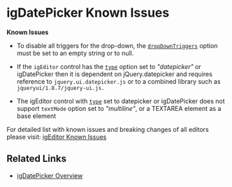 ﻿<!--
|metadata|
{
    "fileName": "igdatepicker-known-issues",
    "controlName": "igDatePicker",
    "tags": ["Known Issues"]
}
|metadata|
-->

# igDatePicker Known Issues

**Known Issues**

-   To disable all triggers for the drop-down, the [`dropDownTriggers`](%%jQueryApiUrl%%/ui.igDatePicker#options:dropDownTriggers) option must be set to an empty string or to null.

-   If the `igEditor` control has the [`type`](%%jQueryApiUrl%%/ui.igDatePicker#options:type) option set to *"datepicker"* or igDatePicker then it is dependent on jQuery.datepicker and requires reference to `jquery.ui.datepicker.js` or to a combined library such as `jqueryui/1.8.7/jquery-ui.js.`

-   The igEditor control with [`type`](%%jQueryApiUrl%%/ui.igDatePicker#options:type) set to datepicker or igDatePicker does not support `textMode` option set to *"multiline"*, or a TEXTAREA element as a base element

For detailed list with known issues and breaking changes of all editors please visit: [igEditor Known Issues](igEditor-Known-Issues-DP.html)

## Related Links

- [igDatePicker Overview](igDatePicker-Overview.html)

 

 


